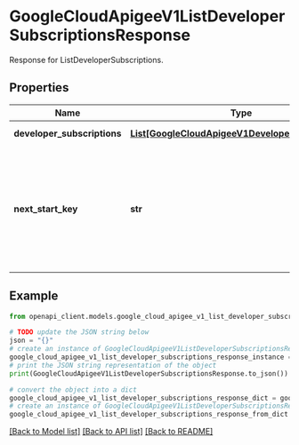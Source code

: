 # GoogleCloudApigeeV1ListDeveloperSubscriptionsResponse

Response for ListDeveloperSubscriptions.

## Properties

Name | Type | Description | Notes
------------ | ------------- | ------------- | -------------
**developer_subscriptions** | [**List[GoogleCloudApigeeV1DeveloperSubscription]**](GoogleCloudApigeeV1DeveloperSubscription.md) | List of all subscriptions. | [optional] 
**next_start_key** | **str** | Value that can be sent as &#x60;startKey&#x60; to retrieve the next page of content. If this field is omitted, there are no subsequent pages. | [optional] 

## Example

```python
from openapi_client.models.google_cloud_apigee_v1_list_developer_subscriptions_response import GoogleCloudApigeeV1ListDeveloperSubscriptionsResponse

# TODO update the JSON string below
json = "{}"
# create an instance of GoogleCloudApigeeV1ListDeveloperSubscriptionsResponse from a JSON string
google_cloud_apigee_v1_list_developer_subscriptions_response_instance = GoogleCloudApigeeV1ListDeveloperSubscriptionsResponse.from_json(json)
# print the JSON string representation of the object
print(GoogleCloudApigeeV1ListDeveloperSubscriptionsResponse.to_json())

# convert the object into a dict
google_cloud_apigee_v1_list_developer_subscriptions_response_dict = google_cloud_apigee_v1_list_developer_subscriptions_response_instance.to_dict()
# create an instance of GoogleCloudApigeeV1ListDeveloperSubscriptionsResponse from a dict
google_cloud_apigee_v1_list_developer_subscriptions_response_from_dict = GoogleCloudApigeeV1ListDeveloperSubscriptionsResponse.from_dict(google_cloud_apigee_v1_list_developer_subscriptions_response_dict)
```
[[Back to Model list]](../README.md#documentation-for-models) [[Back to API list]](../README.md#documentation-for-api-endpoints) [[Back to README]](../README.md)


